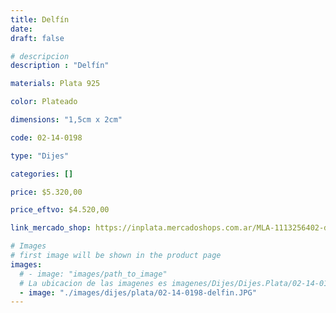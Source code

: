 ```yaml
---
title: Delfín
date: 
draft: false

# descripcion
description : "Delfín"

materials: Plata 925

color: Plateado

dimensions: "1,5cm x 2cm"

code: 02-14-0198

type: "Dijes"

categories: []

price: $5.320,00

price_eftvo: $4.520,00

link_mercado_shop: https://inplata.mercadoshops.com.ar/MLA-1113256402-dije-de-plata-delfín-inflado-_JM

# Images
# first image will be shown in the product page
images:
  # - image: "images/path_to_image"
  # La ubicacion de las imagenes es imagenes/Dijes/Dijes.Plata/02-14-0198-delfin
  - image: "./images/dijes/plata/02-14-0198-delfin.JPG"
---
```

